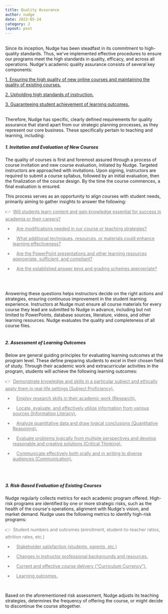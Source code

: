 ```yaml
---
title: Quality Assurance
author: nudge
date: 2022-05-24
category: J
layout: post
---
```


<br>
Since its inception, Nudge has been steadfast in its commitment to high-quality standards. Thus, we've implemented effective procedures to ensure our programs meet the high standards in quality, efficacy, and across all operations.
Nudge's academic quality assurance consists of several key components:

<u>1. Ensuring the high quality of new online courses and maintaining the quality of existing courses.</u>

<u>2. Upholding high standards of instruction.</u>

<u>3. Guaranteeing student achievement of learning outcomes.</u>

<br>
Therefore, Nudge has specific, clearly defined requirements for quality assurance that stand apart from our strategic planning processes, as they represent our core business. These specifically pertain to teaching and learning, including:
<br>

##### 1.	Invitation and Evaluation of New Courses
The quality of courses is first and foremost assured through a process of course invitation and new course evaluation, initiated by Nudge. Targeted instructors are approached with invitations. Upon signing, instructors are required to submit a course syllabus, followed by an initial evaluation, then the finalization of the course design. By the time the course commences, a final evaluation is ensured.

This process serves as an opportunity to align courses with student needs, primarily aiming to gather insights to answer the following:

<font color="gray">

👉 &nbsp;<u>Will students learn content and gain knowledge essential for success in academia or their careers?</u><br>

- &nbsp;&nbsp;&nbsp;<u>Are modifications needed in our course or teaching strategies?</u><br>

- &nbsp;&nbsp;&nbsp;<u>What additional techniques, resources, or materials could enhance learning effectiveness?</u><br>

- &nbsp;&nbsp;&nbsp;<u>Are the PowerPoint presentations and other learning resources appropriate, sufficient, and compliant?</u><br>

- &nbsp;&nbsp;&nbsp;<u>Are the established answer keys and grading schemes appropriate?</u><br>

</font>
<br>
<br>

Answering these questions helps instructors decide on the right actions and strategies, ensuring continuous improvement in the student learning experience. Instructors at Nudge must ensure all course materials for every course they lead are submitted to Nudge in advance, including but not limited to PowerPoints, database sources, literature, videos, and other learning resources. Nudge evaluates the quality and completeness of all course files.
<br>
<br>

##### 2.	Assessment of Learning Outcomes
Below are general guiding principles for evaluating learning outcomes at the program level. These define preparing students to excel in their chosen field of study. Through their academic work and extracurricular activities in the program, students will achieve the following learning outcomes:

<font color="gray">
  
👉 &nbsp;<u>Demonstrate knowledge and skills in a particular subject and ethically apply them in real-life settings (Subject Proficiency).</u><br>

- &nbsp;&nbsp;&nbsp;<u>Employ research skills in their academic work (Research).</u><br>
  
- &nbsp;&nbsp;&nbsp;<u>Locate, evaluate, and effectively utilize information from various sources (Information Literacy).</u><br>
  
- &nbsp;&nbsp;&nbsp;<u>Analyze quantitative data and draw logical conclusions (Quantitative Reasoning).</u><br>
  
- &nbsp;&nbsp;&nbsp;<u>Evaluate problems logically from multiple perspectives and develop reasonable and creative solutions (Critical Thinking).</u><br>

- &nbsp;&nbsp;&nbsp;<u>Communicate effectively both orally and in writing to diverse audiences (Communication).</u><br>

</font>
<br>
<br>

##### 3.	Risk-Based Evaluation of Existing Courses
Nudge regularly collects metrics for each academic program offered. High-risk programs are identified by one or more strategic risks, such as the health of the course's operations, alignment with Nudge's vision, and market demand. Nudge uses the following metrics to identify high-risk programs:

<font color="gray">

👉  &nbsp;Student numbers and outcomes (enrollment, student-to-teacher ratios, attrition rates, etc.)</u><br>

- &nbsp;&nbsp;&nbsp;<u>Stakeholder satisfaction (students, parents, etc.)</u><br>

- &nbsp;&nbsp;&nbsp;<u>Changes in instructor professional backgrounds and resources.</u><br>

- &nbsp;&nbsp;&nbsp;<u>Current and effective course delivery ("Curriculum Currency").</u><br>

- &nbsp;&nbsp;&nbsp;<u>Learning outcomes.</u><br>

</font>
<br>

Based on the aforementioned risk assessment, Nudge adjusts its teaching strategies, determines the frequency of offering the course, or might decide to discontinue the course altogether.
 
<br>
<br>
